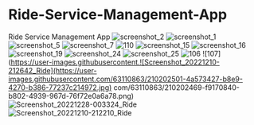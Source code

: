 # Ride-Service-Management-App
Ride Service Management App
![screenshot_2](https://user-images.githubusercontent.com/63110863/210202356-58d3f9cd-d9b5-452f-a047-fbf1e54a062d.png)
![screenshot_1](https://user-images.githubusercontent.com/63110863/210202361-3068f078-dc3b-4c0b-9fe8-0ee730f327d5.png)
![screenshot_5](https://user-images.githubusercontent.com/63110863/210202379-c90d7316-1c27-4ce8-8bbc-97baff939424.png)
![screenshot_7](https://user-images.githubusercontent.com/63110863/210202382-863ac4ed-b26b-48c0-9e91-9fe395a749c2.png)
![110](https://user-images.githubusercontent.com/63110863/210202423-e8dbbf69-9b5d-42c2-9c5c-809e7c9c2b58.png)
![screenshot_15](https://user-images.githubusercontent.com/63110863/210202433-0798a37c-6670-4974-9da1-1586631ed496.png)
![screenshot_16](https://user-images.githubusercontent.com/63110863/210202435-620bb803-bb22-4c82-a827-c30d840042da.png)
![screenshot_19](https://user-images.githubusercontent.com/63110863/210202442-4e22f42d-b597-40c4-b571-45a1e127ec8e.png)
![screenshot_24](https://user-images.githubusercontent.com/63110863/210202450-52df7bcb-1864-4d6e-948a-f73d23ad8b8e.png)
![screenshot_25](https://user-images.githubusercontent.com/63110863/210202456-2a50597d-3045-42f3-9c9b-2548dbf61405.png)
![106](https://user-images.githubusercontent.com/63110863/210202465-59df9b4b-bb89-4e50-8cbb-1b9f3b6a4b4b.png)
![107](https://user-images.githubusercontent.![Screenshot_20221210-212642_Ride](https://user-images.githubusercontent.com/63110863/210202501-4a573427-b8e9-4270-b386-77237c214972.jpg)
com/63110863/210202469-f9170840-b802-4939-967d-76f72e0a6a78.png)
![Screenshot_20221228-003324_Ride](https://user-images.githubusercontent.com/63110863/210202507-b96bbcf4-1987-47b8-b769-9fe517b22952.jpg)
![Screenshot_20221210-212210_Ride](https://user-images.githubusercontent.com/63110863/210202517-e6248276-3900-444a-8950-030e249a4178.jpg)
